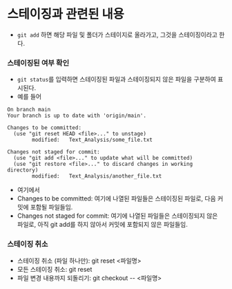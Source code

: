 # 스테이징과 관련된 내용
- `git add` 하면 해당 파일 및 폴더가 스테이지로 올라가고, 그것을 스테이징이라고 한다.

### 스테이징된 여부 확인
- `git status`를 입력하면 스테이징된 파일과 스테이징되지 않은 파일을 구분하여 표시된다.
- 예를 들어 
```
On branch main
Your branch is up to date with 'origin/main'.

Changes to be committed:
  (use "git reset HEAD <file>..." to unstage)
        modified:   Text_Analysis/some_file.txt

Changes not staged for commit:
  (use "git add <file>..." to update what will be committed)
  (use "git restore <file>..." to discard changes in working directory)
        modified:   Text_Analysis/another_file.txt
```
- 여기에서
- Changes to be committed: 여기에 나열된 파일들은 스테이징된 파일로, 다음 커밋에 포함될 파일들임.
- Changes not staged for commit: 여기에 나열된 파일들은 스테이징되지 않은 파일로, 아직 git add를 하지 않아서 커밋에 포함되지 않은 파일들임.


### 스테이징 취소
- 스테이징 취소 (파일 하나만): git reset <파일명>
- 모든 스테이징 취소: git reset
- 파일 변경 내용까지 되돌리기: git checkout -- <파일명>
